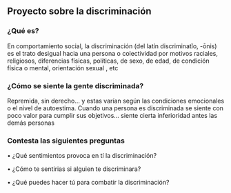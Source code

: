 ## Proyecto sobre la discriminación

### ¿Qué es?

En comportamiento social, la discriminación (del latín discriminatĭo, -ōnis) es el trato desigual hacia una persona o colectividad por motivos raciales, religiosos, diferencias físicas, políticas, de sexo, de edad, de condición física o mental, orientación sexual , etc

### ¿Cómo se siente la gente discriminada?

Repremida, sin derecho... y estas varían según las condiciones emocionales o el nivel de autoestima. 
Cuando una persona es discriminada se siente con poco valor para cumplir sus objetivos... siente cierta inferioridad antes las demás personas

### Contesta las siguientes preguntas

• ¿Qué sentimientos provoca en tí la discriminación?

• ¿Cómo te sentirias si alguien te discriminara?

• ¿Qué puedes hacer tú para combatir la discriminación?
